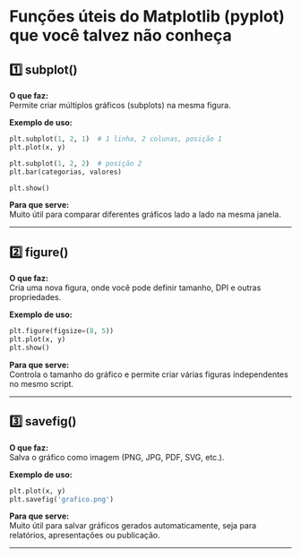 
# Funções úteis do Matplotlib (pyplot) que você talvez não conheça

## 1️⃣ subplot()

**O que faz:**  
Permite criar múltiplos gráficos (subplots) na mesma figura.

**Exemplo de uso:**  
```python
plt.subplot(1, 2, 1)  # 1 linha, 2 colunas, posição 1
plt.plot(x, y)

plt.subplot(1, 2, 2)  # posição 2
plt.bar(categorias, valores)

plt.show()
```

**Para que serve:**  
Muito útil para comparar diferentes gráficos lado a lado na mesma janela.

---

## 2️⃣ figure()

**O que faz:**  
Cria uma nova figura, onde você pode definir tamanho, DPI e outras propriedades.

**Exemplo de uso:**  
```python
plt.figure(figsize=(8, 5))
plt.plot(x, y)
plt.show()
```

**Para que serve:**  
Controla o tamanho do gráfico e permite criar várias figuras independentes no mesmo script.

---

## 3️⃣ savefig()

**O que faz:**  
Salva o gráfico como imagem (PNG, JPG, PDF, SVG, etc.).

**Exemplo de uso:**  
```python
plt.plot(x, y)
plt.savefig('grafico.png')
```

**Para que serve:**  
Muito útil para salvar gráficos gerados automaticamente, seja para relatórios, apresentações ou publicação.

---
